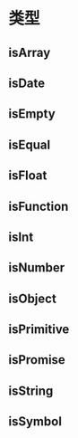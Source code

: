 # 类型

## isArray

## isDate

## isEmpty

## isEqual

## isFloat

## isFunction

## isInt

## isNumber

## isObject

## isPrimitive

## isPromise

## isString

## isSymbol
